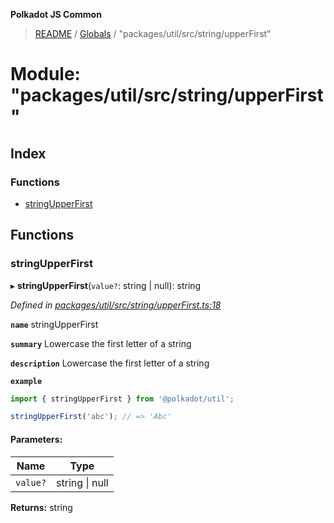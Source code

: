 **Polkadot JS Common**

> [README](../README.md) / [Globals](../globals.md) / "packages/util/src/string/upperFirst"

# Module: "packages/util/src/string/upperFirst"

## Index

### Functions

* [stringUpperFirst](_packages_util_src_string_upperfirst_.md#stringupperfirst)

## Functions

### stringUpperFirst

▸ **stringUpperFirst**(`value?`: string \| null): string

*Defined in [packages/util/src/string/upperFirst.ts:18](https://github.com/polkadot-js/common/blob/dd1220ac/packages/util/src/string/upperFirst.ts#L18)*

**`name`** stringUpperFirst

**`summary`** Lowercase the first letter of a string

**`description`** 
Lowercase the first letter of a string

**`example`** 
<BR>

```javascript
import { stringUpperFirst } from '@polkadot/util';

stringUpperFirst('abc'); // => 'Abc'
```

#### Parameters:

Name | Type |
------ | ------ |
`value?` | string \| null |

**Returns:** string
